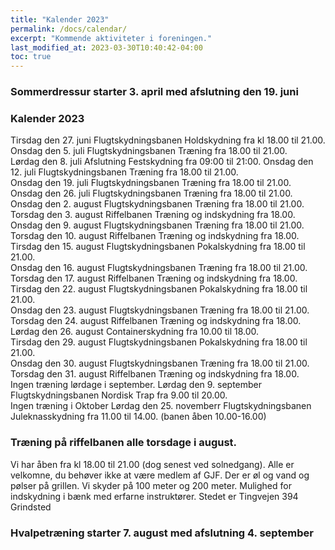 ```yaml
---
title: "Kalender 2023"
permalink: /docs/calendar/
excerpt: "Kommende aktiviteter i foreningen."
last_modified_at: 2023-03-30T10:40:42-04:00
toc: true
---
```



### Sommerdressur starter 3. april med afslutning den 19. juni
### Kalender 2023
Tirsdag den 27. juni Flugtskydningsbanen Holdskydning fra kl 18.00 til 21.00.   
Onsdag den 5. juli Flugtskydningsbanen Træning fra 18.00 til 21.00.   
Lørdag den 8. juli Afslutning Festskydning fra 09:00 til 21:00.
Onsdag den 12. juli Flugtskydningsbanen Træning fra 18.00 til 21.00.   
Onsdag den 19. juli Flugtskydningsbanen Træning fra 18.00 til 21.00.   
Onsdag den 26. juli Flugtskydningsbanen Træning fra 18.00 til 21.00.     
Onsdag den 2. august Flugtskydningsbanen Træning fra 18.00 til 21.00.   
Torsdag den 3. august Riffelbanen Træning og indskydning fra 18.00.   
Onsdag den 9. august Flugtskydningsbanen Træning fra 18.00 til 21.00.   
Torsdag den 10. august Riffelbanen Træning og indskydning fra 18.00.   
Tirsdag den 15. august Flugtskydningsbanen Pokalskydning fra 18.00 til 21.00.    
Onsdag den 16. august Flugtskydningsbanen Træning fra 18.00 til 21.00.   
Torsdag den 17. august Riffelbanen Træning og indskydning fra 18.00.   
Tirsdag den 22. august Flugtskydningsbanen Pokalskydning fra 18.00 til 21.00.    
Onsdag den 23. august Flugtskydningsbanen Træning fra 18.00 til 21.00.   
Torsdag den 24. august Riffelbanen Træning og indskydning fra 18.00.   
Lørdag den 26. august Containerskydning fra 10.00 til 18.00.   
Tirsdag den 29. august Flugtskydningsbanen Pokalskydning fra 18.00 til 21.00.    
Onsdag den 30. august Flugtskydningsbanen Træning fra 18.00 til 21.00.   
Torsdag den 31. august Riffelbanen Træning og indskydning fra 18.00.   
Ingen træning lørdage i september.
Lørdag den 9. september Flugtskydningsbanen Nordisk Trap fra 9.00 til 20.00.  
Ingen træning i Oktober
Lørdag den 25. novemberr Flugtskydningsbanen Juleknasskydning fra 11.00 til 14.00. (banen åben 10.00-16.00)
### Træning på riffelbanen alle torsdage i august.
Vi har åben fra kl 18.00 til 21.00 (dog senest ved solnedgang). Alle er velkomne, du behøver ikke at være medlem af GJF. Der er øl og vand og pølser på grillen. Vi skyder på 100 meter og 200 meter. Mulighed for indskydning i bænk med erfarne instruktører. Stedet er Tingvejen 394 Grindsted

### Hvalpetræning starter 7. august med afslutning 4. september